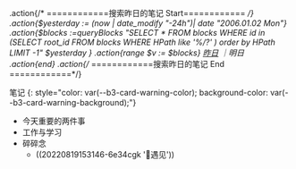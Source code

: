 
.action{/* ============搜索昨日的笔记 Start============  */}
.action{$yesterday := (now | date_modify "-24h")| date "2006.01.02 Mon"}
.action{$blocks :=queryBlocks "SELECT * FROM blocks WHERE id in (SELECT root_id FROM blocks WHERE HPath like '%/?' ) order by HPath LIMIT -1" $yesterday }
.action{range $v := $blocks}
[昨日](siyuan://blocks/.action{$v.ID}) ｜明日
.action{end}
.action{/*  ============搜索昨日的笔记  End ============*/}

笔记
{: style="color: var(--b3-card-warning-color); background-color: var(--b3-card-warning-background);"}

* 今天重要的两件事
*  工作与学习
* 碎碎念
  * ((20220819153146-6e34cgk '📧遇见'))



